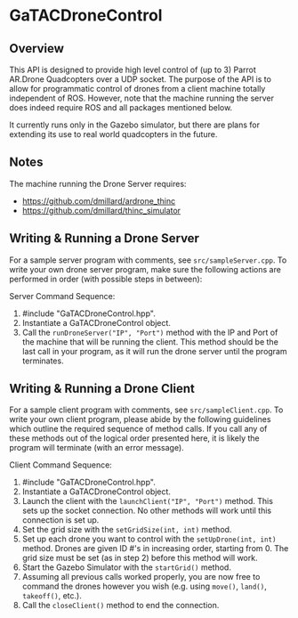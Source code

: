 GaTACDroneControl
=================

Overview
-----

This API is designed to provide high level control of (up to 3) Parrot AR.Drone 
Quadcopters over a UDP socket.  The purpose of the API is to allow for programmatic control of drones from a client machine totally independent of ROS.  However, note that the machine running the server does indeed require ROS and all packages mentioned below.

It currently runs only in the Gazebo simulator, but there are plans for extending its use to real world quadcopters in the future.  

Notes
-----

The machine running the Drone Server requires:
* https://github.com/dmillard/ardrone_thinc
* https://github.com/dmillard/thinc_simulator


Writing & Running a Drone Server
-----

For a sample server program with comments, see `src/sampleServer.cpp`.  To write your own drone server program, make sure the following actions are performed in order (with possible steps in between):


Server Command Sequence:

1. #include "GaTACDroneControl.hpp".
2. Instantiate a GaTACDroneControl object.
3. Call the `runDroneServer("IP", "Port")` method with the IP and Port of the machine that will be running the client.  This method should be the last call in your program, as it will run the drone server until the program terminates.

Writing & Running a Drone Client
-----

For a sample client program with comments, see `src/sampleClient.cpp`.  To write your own client program, please abide by the following guidelines which outline the required sequence of method calls.  If you call any of these methods out of the logical order presented here, it is likely the program will terminate (with an error message).

Client Command Sequence:

1. #include "GaTACDroneControl.hpp".
2. Instantiate a GaTACDroneControl object. 
3. Launch the client with the `launchClient("IP", "Port")` method. This sets up the socket connection. No other methods will work until this connection is set up.
4. Set the grid size with the `setGridSize(int, int)` method.  
5. Set up each drone you want to control with the `setUpDrone(int, int)` method. Drones are given ID #'s in increasing order, starting from 0.  The grid size must be set (as in step 2) before this method will work. 
6. Start the Gazebo Simulator with the `startGrid()` method.  
7. Assuming all previous calls worked properly, you are now free to command the drones however you wish (e.g. using `move()`, `land()`, `takeoff()`, etc.).
8. Call the `closeClient()` method to end the connection.
